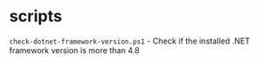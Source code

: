 # scripts


```check-dotnet-framework-version.ps1``` - Check if the installed .NET framework version is more than 4.8